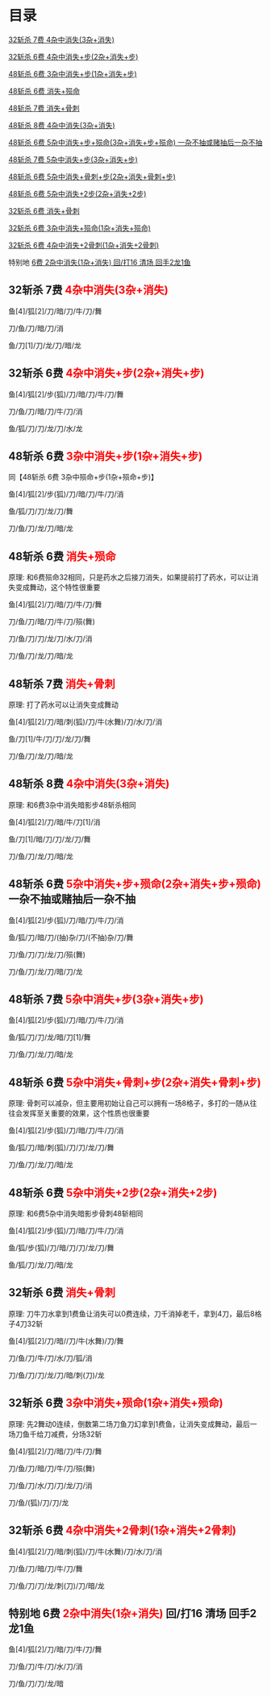 # 目录

[32斩杀 7费 4杂中消失(3杂+消失)](#3274x)

[32斩杀 6费 4杂中消失+步(2杂+消失+步)](#3264xb)

[48斩杀 6费 3杂中消失+步(1杂+消失+步)](#4863xb)

[48斩杀 6费 消失+殒命](#4860xy)

[48斩杀 7费 消失+骨刺](#4870xg)

[48斩杀 8费 4杂中消失(3杂+消失)](#4884x)

[48斩杀 6费 5杂中消失+步+殒命(3杂+消失+步+殒命) 一杂不抽或赌抽后一杂不抽](#4865xby)

[48斩杀 7费 5杂中消失+步(3杂+消失+步)](#4875xb)

[48斩杀 6费 5杂中消失+骨刺+步(2杂+消失+骨刺+步)](#4865xgb)

[48斩杀 6费 5杂中消失+2步(2杂+消失+2步)](#4865xbb)

[32斩杀 6费 消失+骨刺](#3262xg)

[32斩杀 6费 3杂中消失+殒命(1杂+消失+殒命)](#3263xy)

[32斩杀 6费 4杂中消失+2骨刺(1杂+消失+2骨刺)](#3264xgg)

特别地 [6费 2杂中消失(1杂+消失) 回/打16 清场 回手2龙1鱼](#tebp1)

## 32斩杀 7费 <font id="3274x" color="red">4杂中消失(3杂+消失)</font>

鱼[4]/狐[2]/刀/暗/刀/牛/刀/舞

刀/鱼/刀/暗/刀/消

鱼/刀[1]/刀/龙/刀/暗/龙

## 32斩杀 6费 <font id="3264xb" color="red">4杂中消失+步(2杂+消失+步)</font>

鱼[4]/狐[2]/步(狐)/刀/暗/刀/牛/刀/舞

刀/鱼/刀/暗/刀/牛/刀/消

鱼/狐/刀/刀/龙/刀/水/龙

## 48斩杀 6费 <font id="4863xb" color="red">3杂中消失+步(1杂+消失+步)</font>

同【48斩杀 6费 3杂中殒命+步(1杂+殒命+步)】

鱼[4]/狐[2]/步(狐)/刀/暗/刀/牛/刀/消

鱼/狐/刀/刀/龙/刀/舞

刀/鱼/刀/龙/刀/暗/龙

## 48斩杀 6费 <font id="4860xy" color="red">消失+殒命</font>

原理: 和6费殒命32相同，只是药水之后接刀消失，如果提前打了药水，可以让消失变成舞动，这个特性很重要

鱼[4]/狐[2]/刀/暗/刀/牛/刀/舞

刀/鱼/刀/暗/刀/牛/刀/殒(舞)

刀/鱼/刀/刀/龙/刀/水/刀/消

刀/鱼/刀/龙/刀/暗/龙

## 48斩杀 7费 <font id="4870xg" color="red">消失+骨刺</font>

原理: 打了药水可以让消失变成舞动

鱼[4]/狐[2]/刀/暗/刺(狐)/刀/牛(水舞)/刀/水/刀/消

鱼/刀[1]/牛/刀/刀/龙/刀/舞

刀/鱼/刀/龙/刀/暗/龙

## 48斩杀 8费 <font id="4884x" color="red">4杂中消失(3杂+消失)</font>

原理: 和6费3杂中消失暗影步48斩杀相同

鱼[4]/狐[2]/刀/暗/牛/刀[1]/消

鱼/刀[1]/暗/刀/刀/龙/刀/舞

刀/鱼/刀/龙/刀/暗/龙

## 48斩杀 6费 <font id="4865xby" color="red">5杂中消失+步+殒命(2杂+消失+步+殒命)</font> 一杂不抽或赌抽后一杂不抽

鱼[4]/狐[2]/步(狐)/刀/暗/刀/牛/刀/消

鱼/狐/刀/暗/刀/(抽)杂/刀/(不抽)杂/刀/舞

刀/鱼/刀/刀/龙/刀/殒(舞)

刀/鱼/刀/龙/刀/暗/刀/龙

## 48斩杀 7费 <font id="4875xb" color="red">5杂中消失+步(3杂+消失+步)</font>

鱼[4]/狐[2]/步(狐)/刀/暗/刀/牛/刀/消

鱼/狐/刀/刀/龙/暗/刀[1]/舞

刀/鱼/刀/龙/刀/暗/龙

## 48斩杀 6费 <font id="4865xgb" color="red">5杂中消失+骨刺+步(2杂+消失+骨刺+步)</font>

原理: 骨刺可以减杂，但主要用初始让自己可以拥有一场8格子，多打的一随从往往会发挥至关重要的效果，这个性质也很重要

鱼[4]/狐[2]/步(狐)/刀/暗/刀/牛/刀/消

鱼/狐/刀/暗/刺(狐)/刀/刀/龙/刀/舞

刀/鱼/刀/龙/刀/暗/龙

## 48斩杀 6费 <font id="4865xbb" color="red">5杂中消失+2步(2杂+消失+2步)</font>

原理: 和6费5杂中消失暗影步骨刺48斩相同

鱼[4]/狐[2]/步(狐)/刀/暗/刀/牛/刀/消

鱼/狐/步(狐)/刀/暗/刀/刀/龙/刀/舞

鱼/狐/刀/龙/刀/暗/龙

## 32斩杀 6费 <font id="3262xg" color="red">消失+骨刺</font>

原理: 刀牛刀水拿到1费鱼让消失可以0费连续，刀千消掉老千，拿到4刀，最后8格子4刀32斩

鱼[4]/狐[2]/刀/暗//刀/牛(水舞)/刀/舞

刀/鱼/刀/牛/刀/水/刀/狐/消

刀/鱼/刀/刀/龙/刀/暗/刺(刀)/龙

## 32斩杀 6费 <font id="3263xy" color="red">3杂中消失+殒命(1杂+消失+殒命)</font>

原理: 先2舞动0连续，倒数第二场刀鱼刀幻拿到1费鱼，让消失变成舞动，最后一场刀鱼千给刀减费，分场32斩

鱼[4]/狐[2]/刀/暗/刀/牛/刀/舞

刀/鱼/刀/暗/刀/牛/刀/殒(舞)

刀/鱼/刀/水/刀/刀/龙/刀/消

刀/鱼/(狐)/刀/刀/龙

## 32斩杀 6费 <font id="3264xgg" color="red">4杂中消失+2骨刺(1杂+消失+2骨刺)</font>

鱼[4]/狐[2]/刀/暗/刺(狐)/刀/牛(水舞)/刀/水/刀/消

刀/鱼/刀/暗/刀/牛/刀/舞

刀/鱼/刀/刀/龙/刺(刀)/刀/暗/龙

## 特别地 6费 <font id="tebp1" color="red">2杂中消失(1杂+消失)</font> 回/打16 清场 回手2龙1鱼

鱼[4]/狐[2]/刀/暗/刀/牛/刀/舞

刀/鱼/刀/牛/刀/水/刀/消

刀/鱼/刀/刀/龙/暗

<script>
    document.addEventListener("DOMContentLoaded", function() {
        Array.from(document.querySelectorAll("a"))
            .forEach(a => {
                if (a.innerText.indexOf("32斩杀") !== -1) {
                    a.style.backgroundColor = "gold"
                }
            })
    })
</script>
